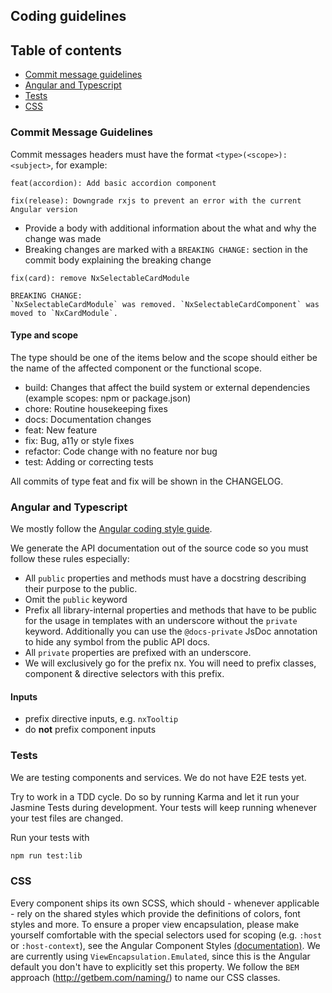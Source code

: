 
## Coding guidelines


## Table of contents
- [Commit message guidelines](#commit-message-guidelines)
- [Angular and Typescript](#angular-and-typescript)
- [Tests](#tests)
- [CSS](#css)



### Commit Message Guidelines
Commit messages headers must have the format `<type>(<scope>): <subject>`, for example:

```
feat(accordion): Add basic accordion component

fix(release): Downgrade rxjs to prevent an error with the current Angular version
```

+ Provide a body with additional information about the what and why the change was made
+ Breaking changes are marked with a `BREAKING CHANGE:` section in the commit body explaining the breaking change

```
fix(card): remove NxSelectableCardModule

BREAKING CHANGE:
`NxSelectableCardModule` was removed. `NxSelectableCardComponent` was moved to `NxCardModule`.
```

#### Type and scope
The type should be one of the items below and the scope should either be the name of the affected component or the functional scope.

+ build: Changes that affect the build system or external dependencies (example scopes: npm or package.json)
+ chore: Routine housekeeping fixes
+ docs: Documentation changes
+ feat: New feature
+ fix: Bug, a11y or style fixes
+ refactor: Code change with no feature nor bug
+ test: Adding or correcting tests

All commits of type feat and fix will be shown in the CHANGELOG.

### Angular and Typescript
We mostly follow the [Angular coding style guide](https://angular.io/guide/styleguide).

We generate the API documentation out of the source code so you must follow these rules especially:

+ All `public` properties and methods must have a docstring describing their purpose to the public.
+ Omit the `public` keyword
+ Prefix all library-internal properties and methods that have to be public for the usage in templates with an underscore without the `private` keyword. Additionally you can use the `@docs-private` JsDoc annotation to hide any symbol from the public API docs.
+ All `private` properties are prefixed with an underscore.
+ We will exclusively go for the prefix nx. You will need to prefix classes, component & directive selectors with this prefix.

#### Inputs
+ prefix directive inputs, e.g. `nxTooltip`
+ do **not** prefix component inputs

### Tests
We are testing components and services. We do not have E2E tests yet.

Try to work in a TDD cycle. Do so by running Karma and let it run your Jasmine Tests during development. Your tests will keep running whenever your test files are changed.

Run your tests with
```bash
npm run test:lib
```

### CSS
Every component ships its own SCSS, which should - whenever applicable - rely on the shared styles which provide the definitions of colors, font styles and more. To ensure a proper view encapsulation, please make yourself comfortable with the special selectors used for scoping (e.g. `:host` or `:host-context`), see the Angular Component Styles [(documentation)](https://angular.io/guide/component-styles). We are currently using `ViewEncapsulation.Emulated`, since this is the Angular default you don't have to explicitly set this property. We follow the `BEM` approach (http://getbem.com/naming/) to name our CSS classes.
